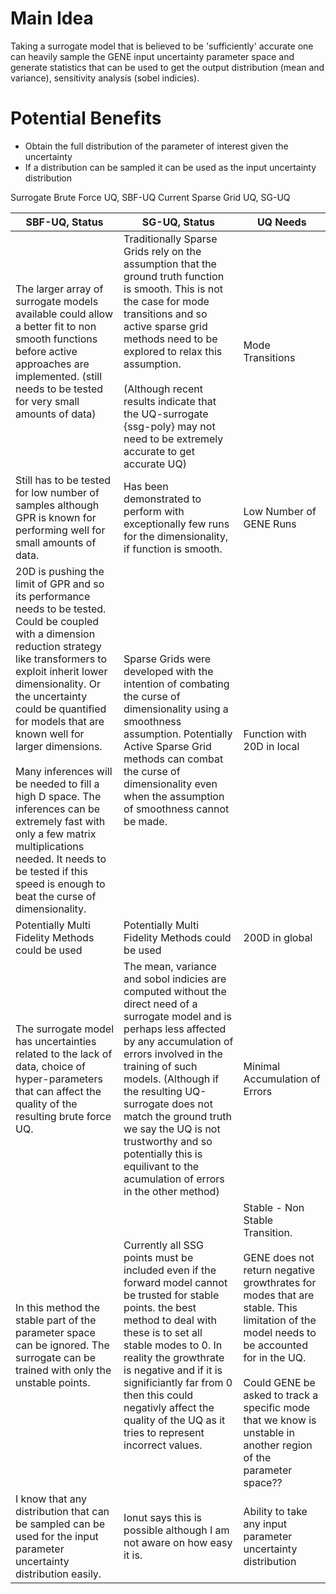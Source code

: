 # Main Idea

Taking a surrogate model that is believed to be 'sufficiently' accurate one can heavily sample the GENE input uncertainty parameter space and generate statistics that can be used to get the output distribution (mean and variance), sensitivity analysis (sobel indicies). 

# Potential Benefits

- Obtain the full distribution of the parameter of interest given the uncertainty
- If a distribution can be sampled it can be used as the input uncertainty distribution

Surrogate Brute Force UQ, SBF-UQ
Current Sparse Grid UQ, SG-UQ

| SBF-UQ, Status                                                                                                                                                                                                                                                                                                                                                                                                                                                                                                               | SG-UQ, Status                                                                                                                                                                                                                                                                                                                                                                                        | UQ Needs                                                                                                                                                                                                                                                                                               |
| ---------------------------------------------------------------------------------------------------------------------------------------------------------------------------------------------------------------------------------------------------------------------------------------------------------------------------------------------------------------------------------------------------------------------------------------------------------------------------------------------------------------------------- | ---------------------------------------------------------------------------------------------------------------------------------------------------------------------------------------------------------------------------------------------------------------------------------------------------------------------------------------------------------------------------------------------------- | ------------------------------------------------------------------------------------------------------------------------------------------------------------------------------------------------------------------------------------------------------------------------------------------------------ |
| The larger array of surrogate models available could allow a better fit to non smooth functions before active approaches are implemented. (still needs to be tested for very small amounts of data)                                                                                                                                                                                                                                                                                                                          | Traditionally Sparse Grids rely on the assumption that the ground truth function is smooth. This is not the case for mode transitions and so active sparse grid methods need to be explored to relax this assumption.<br><br>(Although recent results indicate that the UQ-surrogate {ssg-poly} may not need to be extremely accurate to get accurate UQ)                                            | Mode Transitions<br>                                                                                                                                                                                                                                                                                   |
| Still has to be tested for low number of samples although GPR is known for performing well for small amounts of data.                                                                                                                                                                                                                                                                                                                                                                                                        | Has been demonstrated to perform with exceptionally few runs for the dimensionality, if function is smooth.                                                                                                                                                                                                                                                                                          | Low Number of GENE Runs                                                                                                                                                                                                                                                                                |
| 20D is pushing the limit of GPR and so its performance needs to be tested. Could be coupled with a dimension reduction strategy like transformers to exploit inherit lower dimensionality. Or the uncertainty could be quantified for models that are known well for larger dimensions.<br><br>Many inferences will be needed to fill a high D space. The inferences can be extremely fast with only a few matrix multiplications needed. It needs to be tested if this speed is enough to beat the curse of dimensionality. | Sparse Grids were developed with the intention of combating the curse of dimensionality using a smoothness assumption. Potentially Active Sparse Grid methods can combat the curse of dimensionality even when the assumption of smoothness cannot be made.                                                                                                                                          | Function with 20D in local                                                                                                                                                                                                                                                                             |
| Potentially Multi Fidelity Methods could be used                                                                                                                                                                                                                                                                                                                                                                                                                                                                             | Potentially Multi Fidelity Methods could be used                                                                                                                                                                                                                                                                                                                                                     | 200D in global                                                                                                                                                                                                                                                                                         |
| The surrogate model has uncertainties related to the lack of data, choice of hyper-parameters that can affect the quality of the resulting brute force UQ.                                                                                                                                                                                                                                                                                                                                                                   | The mean, variance and sobol indicies are computed without the direct need of a surrogate model and is perhaps less affected by any accumulation of errors involved in the training of such models. (Although if the resulting UQ-surrogate does not match the ground truth we say the UQ is not trustworthy and so potentially this is equilivant to the acumulation of errors in the other method) | Minimal Accumulation of Errors                                                                                                                                                                                                                                                                         |
| In this method the stable part of the parameter space can be ignored. The surrogate can be trained with only the unstable points.                                                                                                                                                                                                                                                                                                                                                                                            | Currently all SSG points must be included even if the forward model cannot be trusted for stable points. the best method to deal with these is to set all stable modes to 0. In reality the growthrate is negative and if it is significiantly far from 0 then this could negativly affect the quality of the UQ as it tries to represent incorrect values.                                          | Stable - Non Stable Transition.<br><br>GENE does not return negative growthrates for modes that are stable. This limitation of the model needs to be accounted for in the UQ. <br><br>Could GENE be asked to track a specific mode that we know is unstable in another region of the parameter space?? |
| I know that any distribution that can be sampled can be used for the input parameter uncertainty distribution easily.                                                                                                                                                                                                                                                                                                                                                                                                        | Ionut says this is possible although I am not aware on how easy it is.                                                                                                                                                                                                                                                                                                                               | Ability to take any input parameter uncertainty distribution                                                                                                                                                                                                                                           |



